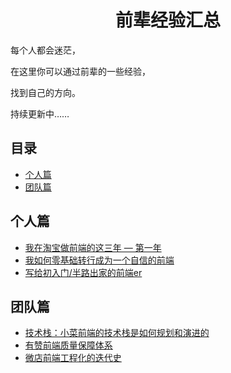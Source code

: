 <h1 align="center">前辈经验汇总</h1>

每个人都会迷茫，

在这里你可以通过前辈的一些经验，

找到自己的方向。

持续更新中……


## 目录

* [个人篇](#个人篇)
* [团队篇](#团队篇)



## 个人篇
 * [我在淘宝做前端的这三年 — 第一年](https://juejin.im/post/5c74d4b9e51d4512c37ea03b)
 * [我如何零基础转行成为一个自信的前端](https://juejin.im/post/5c75d34851882564965edb23)
 * [写给初入门/半路出家的前端er](https://juejin.im/post/5cb4b881f265da0374186fd9)


## 团队篇

 * [技术栈：小菜前端的技术栈是如何规划和演进的](https://juejin.im/post/5c99c17df265da6129788ae2)
 * [有赞前端质量保障体系](https://juejin.im/post/5d24096ee51d454d1d6285a1)
 * [微店前端工程化的迭代史](https://juejin.im/post/5d4cee556fb9a06b30702eda)

